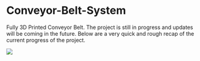 # Conveyor-Belt-System

Fully 3D Printed Conveyor Belt. The project is still in progress and updates will be coming in the future.
Below are a very quick and rough recap of the current progress of the project.

![](https://github.com/ViktorJager/Conveyor-Belt-System/blob/master/resources/raw%20img%20dump/ezgif.com-gif-maker.gif?raw=true)

